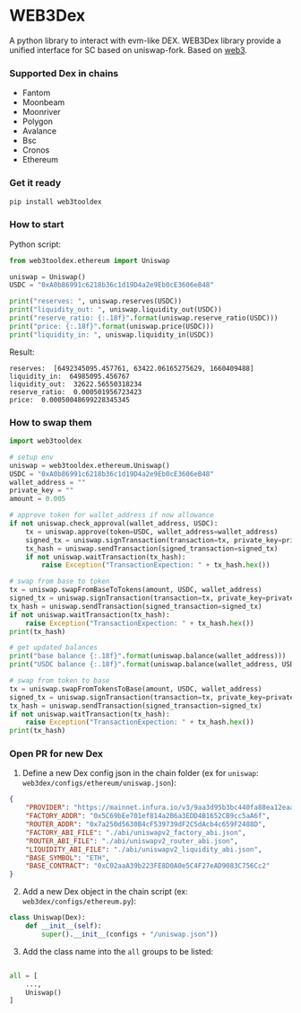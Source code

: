 WEB3Dex
===

A python library to interact with evm-like DEX.
WEB3Dex library provide a unified interface for SC based on uniswap-fork.
Based on [web3](https://github.com/ethereum/web3.py).

### Supported Dex in chains
- Fantom
- Moonbeam
- Moonriver
- Polygon
- Avalance
- Bsc
- Cronos
- Ethereum


### Get it ready
```sh
pip install web3tooldex
```

### How to start
Python script:

```python
from web3tooldex.ethereum import Uniswap

uniswap = Uniswap()
USDC = "0xA0b86991c6218b36c1d19D4a2e9Eb0cE3606eB48"

print("reserves: ", uniswap.reserves(USDC))
print("liquidity_out: ", uniswap.liquidity_out(USDC))
print("reserve_ratio: {:.18f}".format(uniswap.reserve_ratio(USDC)))
print("price: {:.18f}".format(uniswap.price(USDC)))
print("liquidity_in: ", uniswap.liquidity_in(USDC))

```

Result:
```shell
reserves:  [6492345095.457761, 63422.06165275629, 1660409488]
liquidity_in:  64985095.456767
liquidity_out:  32622.56550318234
reserve_ratio:  0.000501956723423
price:  0.00050048699228345345
```

### How to swap them

```python
import web3tooldex

# setup env
uniswap = web3tooldex.ethereum.Uniswap()
USDC = "0xA0b86991c6218b36c1d19D4a2e9Eb0cE3606eB48"
wallet_address = ""
private_key = ""
amount = 0.005

# approve token for wallet_address if now allowance
if not uniswap.check_approval(wallet_address, USDC):
    tx = uniswap.approve(token=USDC, wallet_address=wallet_address)
    signed_tx = uniswap.signTransaction(transaction=tx, private_key=private_key)
    tx_hash = uniswap.sendTransaction(signed_transaction=signed_tx)
    if not uniswap.waitTransaction(tx_hash):
        raise Exception("TransactionExpection: " + tx_hash.hex())

# swap from base to token
tx = uniswap.swapFromBaseToTokens(amount, USDC, wallet_address)
signed_tx = uniswap.signTransaction(transaction=tx, private_key=private_key)
tx_hash = uniswap.sendTransaction(signed_transaction=signed_tx)
if not uniswap.waitTransaction(tx_hash):
    raise Exception("TransactionExpection: " + tx_hash.hex())
print(tx_hash)

# get updated balances
print("base balance {:.18f}".format(uniswap.balance(wallet_address)))
print("USDC balance {:.18f}".format(uniswap.balance(wallet_address, USDC)))

# swap from token to base
tx = uniswap.swapFromTokensToBase(amount, USDC, wallet_address)
signed_tx = uniswap.signTransaction(transaction=tx, private_key=private_key)
tx_hash = uniswap.sendTransaction(signed_transaction=signed_tx)
if not uniswap.waitTransaction(tx_hash):
    raise Exception("TransactionExpection: " + tx_hash.hex())
print(tx_hash)
```

### Open PR for new Dex
1. Define a new Dex config json in the chain folder (ex for `uniswap`: `web3dex/configs/ethereum/uniswap.json`):
```json
{
    "PROVIDER": "https://mainnet.infura.io/v3/9aa3d95b3bc440fa88ea12eaa4456161",
    "FACTORY_ADDR": "0x5C69bEe701ef814a2B6a3EDD4B1652CB9cc5aA6f",
    "ROUTER_ADDR": "0x7a250d5630B4cF539739dF2C5dAcb4c659F2488D",
    "FACTORY_ABI_FILE": "./abi/uniswapv2_factory_abi.json",
    "ROUTER_ABI_FILE": "./abi/uniswapv2_router_abi.json",
    "LIQUIDITY_ABI_FILE": "./abi/uniswapv2_liquidity_abi.json",
    "BASE_SYMBOL": "ETH",
    "BASE_CONTRACT": "0xC02aaA39b223FE8D0A0e5C4F27eAD9083C756Cc2"
}
```
2. Add a new Dex object in the chain script (ex: `web3dex/configs/ethereum.py`):
```python
class Uniswap(Dex):
    def __init__(self):
        super().__init__(configs + "/uniswap.json"))
```
3. Add the class name into the `all` groups to be listed:
```python

all = [
    ...,
    Uniswap()
]
```